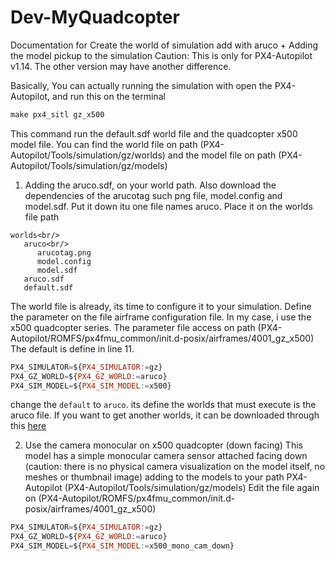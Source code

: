 # Dev-MyQuadcopter

Documentation for Create the world of simulation add with aruco + Adding the model pickup to the simulation
Caution: This is only for PX4-Autopilot v1.14. The other version may have another difference. 

Basically, You can actually running the simulation with open the PX4-Autopilot, and run this on the terminal
```javascript
make px4_sitl gz_x500
```
This command run the default.sdf world file and the quadcopter x500 model file.
You can find the world file on path (PX4-Autopilot/Tools/simulation/gz/worlds)
and the model file on path (PX4-Autopilot/Tools/simulation/gz/models)

1. Adding the aruco.sdf, on your world path. Also download the dependencies of the arucotag such png file, model.config and  model.sdf.
Put it down itu one file names aruco. Place it on the worlds file path
```shell
worlds<br/>
   aruco<br/>
      arucotag.png
      model.config
      model.sdf
   aruco.sdf
   default.sdf
```
The world file is already, its time to configure it to your simulation.
Define the parameter on the file airframe configuration file. In my case, i use the x500 quadcopter series.
The parameter file access on path (PX4-Autopilot/ROMFS/px4fmu_common/init.d-posix/airframes/4001_gz_x500)
The default is define in line 11.
```javascript
PX4_SIMULATOR=${PX4_SIMULATOR:=gz}
PX4_GZ_WORLD=${PX4_GZ_WORLD:=aruco}
PX4_SIM_MODEL=${PX4_SIM_MODEL:=x500}
```
change the `default` to `aruco`.
its define the worlds that must execute is the aruco file.
If you want to get another worlds, it can be downloaded through this [here](https://github.com/PX4/PX4-gazebo-models.git)

2. Use the camera monocular on x500 quadcopter (down facing)
This model has a simple monocular camera sensor attached facing down (caution: there is no physical camera visualization on the model itself, no meshes or thumbnail image)
adding to the models to your path PX4-Autopilot (PX4-Autopilot/Tools/simulation/gz/models)
Edit the file again on (PX4-Autopilot/ROMFS/px4fmu_common/init.d-posix/airframes/4001_gz_x500)
```javascript
PX4_SIMULATOR=${PX4_SIMULATOR:=gz}
PX4_GZ_WORLD=${PX4_GZ_WORLD:=aruco}
PX4_SIM_MODEL=${PX4_SIM_MODEL:=x500_mono_cam_down}
```
